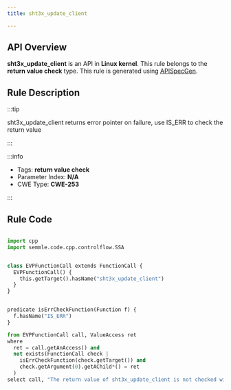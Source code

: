 ```yaml
---
title: sht3x_update_client

---
```



## API Overview
**sht3x_update_client** is an API in **Linux kernel**. This rule belongs to the **return value check** type. This rule is generated using [APISpecGen](../../tools/APISpecGen).
## Rule Description

:::tip

sht3x_update_client returns error pointer on failure, use IS_ERR to check the return value

:::

:::info

- Tags: **return value check**
- Parameter Index: **N/A**
- CWE Type: **CWE-253**

:::

## Rule Code
```python

import cpp
import semmle.code.cpp.controlflow.SSA


class EVPFunctionCall extends FunctionCall {
  EVPFunctionCall() {
    this.getTarget().hasName("sht3x_update_client")
  }
}


predicate isErrCheckFunction(Function f) {
  f.hasName("IS_ERR") 
}

from EVPFunctionCall call, ValueAccess ret
where
  ret = call.getAnAccess() and
  not exists(FunctionCall check |
    isErrCheckFunction(check.getTarget()) and
    check.getArgument(0).getAChild*() = ret
  )
select call, "The return value of sht3x_update_client is not checked with IS_ERR."
    
```